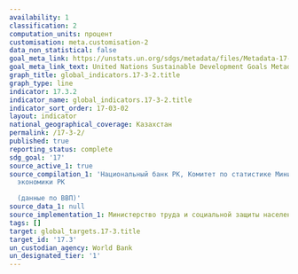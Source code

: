 ```yaml
---
availability: 1
classification: 2
computation_units: процент
customisation: meta.customisation-2
data_non_statistical: false
goal_meta_link: https://unstats.un.org/sdgs/metadata/files/Metadata-17-03-02.pdf
goal_meta_link_text: United Nations Sustainable Development Goals Metadata (pdf 468kB)
graph_title: global_indicators.17-3-2.title
graph_type: line
indicator: 17.3.2
indicator_name: global_indicators.17-3-2.title
indicator_sort_order: 17-03-02
layout: indicator
national_geographical_coverage: Казахстан
permalink: /17-3-2/
published: true
reporting_status: complete
sdg_goal: '17'
source_active_1: true
source_compilation_1: 'Национальный банк РК, Комитет по статистике Министерство национальной
  экономики РК

  (данные по ВВП)'
source_data_1: null
source_implementation_1: Министерство труда и социальной защиты населения РК
tags: []
target: global_targets.17-3.title
target_id: '17.3'
un_custodian_agency: World Bank
un_designated_tier: '1'
---
```

